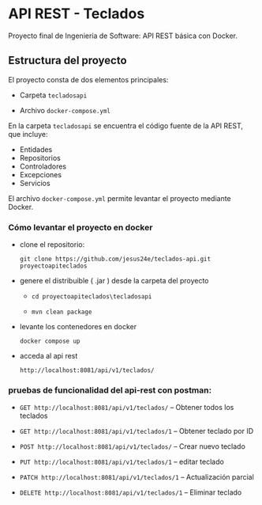 # API REST - Teclados

Proyecto final de Ingeniería de Software: API REST básica con Docker.

## Estructura del proyecto

El proyecto consta de dos elementos principales:

- Carpeta `tecladosapi`

- Archivo `docker-compose.yml`

En la carpeta `tecladosapi` se encuentra el código fuente de la API REST, que incluye:
- Entidades
- Repositorios
- Controladores
- Excepciones
- Servicios

El archivo `docker-compose.yml` permite levantar el proyecto mediante Docker.

### Cómo levantar el proyecto en docker

- clone el repositorio:

	`git clone https://github.com/jesus24e/teclados-api.git proyectoapiteclados`

- genere el distribuible ( .jar ) desde la carpeta del proyecto

	- `cd proyectoapiteclados\tecladosapi`

	- `mvn clean package`

- levante los contenedores en docker

	`docker compose up`

- acceda al api rest

	`http://localhost:8081/api/v1/teclados/`

### pruebas de funcionalidad del api-rest con postman:

- `GET http://localhost:8081/api/v1/teclados/` – Obtener todos los teclados

- `GET http://localhost:8081/api/v1/teclados/1` – Obtener teclado por ID

- `POST http://localhost:8081/api/v1/teclados/` – Crear nuevo teclado

- `PUT http://localhost:8081/api/v1/teclados/1` – editar teclado

- `PATCH http://localhost:8081/api/v1/teclados/1` – Actualización parcial

- `DELETE http://localhost:8081/api/v1/teclados/1` – Eliminar teclado
